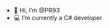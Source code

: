 - 👋 Hi, I’m @PR93
- :computer: I’m currently a C# developer 
  
 
    
  
    
   
      
  
  
 
 
